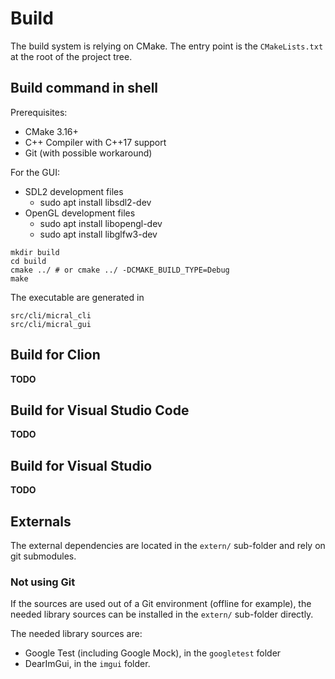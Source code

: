 # Build

The build system is relying on CMake. The entry point is the `CMakeLists.txt` at the root of the project tree.

## Build command in shell

Prerequisites:

* CMake 3.16+
* C++ Compiler with C++17 support
* Git (with possible workaround)
  
For the GUI:
* SDL2 development files
    * sudo apt install libsdl2-dev
* OpenGL development files
    * sudo apt install libopengl-dev
    * sudo apt install libglfw3-dev


```shell
mkdir build
cd build
cmake ../ # or cmake ../ -DCMAKE_BUILD_TYPE=Debug
make
```

The executable are generated in
```shell
src/cli/micral_cli
src/cli/micral_gui
```

## Build for Clion

**TODO**

## Build for Visual Studio Code

**TODO**

## Build for Visual Studio

**TODO**

## Externals

The external dependencies are located in the `extern/` sub-folder and rely on git submodules.

### Not using Git

If the sources are used out of a Git environment (offline for example), the needed library sources can
be installed in the `extern/` sub-folder directly.

The needed library sources are:

  * Google Test (including Google Mock), in the `googletest` folder
  * DearImGui, in the `imgui` folder.
